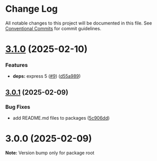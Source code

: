 # Change Log

All notable changes to this project will be documented in this file.
See [Conventional Commits](https://conventionalcommits.org) for commit guidelines.

# [3.1.0](https://github.com/donmahallem/turbo/compare/v3.0.1...v3.1.0) (2025-02-10)

### Features

- **deps:** express 5 ([#9](https://github.com/donmahallem/turbo/issues/9)) ([d55a989](https://github.com/donmahallem/turbo/commit/d55a9894ee605edba05e3867bdafbc17d5d11112))

## [3.0.1](https://github.com/donmahallem/turbo/compare/v3.0.0...v3.0.1) (2025-02-09)

### Bug Fixes

- add README.md files to packages ([5c906dd](https://github.com/donmahallem/turbo/commit/5c906ddac15d3c836dbe8ec071832216f974c999))

# 3.0.0 (2025-02-09)

**Note:** Version bump only for package root
